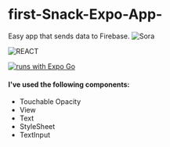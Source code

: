 # first-Snack-Expo-App-
Easy app that sends data to Firebase.
![Sora](https://img.shields.io/badge/-ShirouSora-blueviolet)

![REACT](https://img.shields.io/badge/React-20232A?style=for-the-badge&logo=react&logoColor=61DAFB)

[![runs with Expo Go](https://img.shields.io/badge/Runs%20with%20Expo%20Go-4630EB.svg?style=flat-square&logo=EXPO&labelColor=f3f3f3&logoColor=000)](https://expo.dev/client)

#### I've used the following components:

- Touchable Opacity
- View
- Text
- StyleSheet
- TextInput
